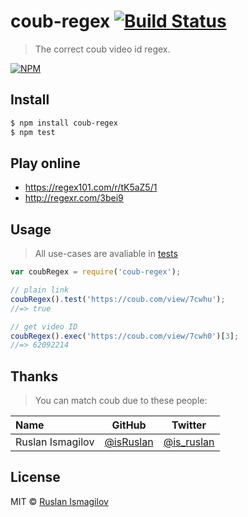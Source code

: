# coub-regex [![Build Status](https://travis-ci.org/isRuslan/coub-regex.svg?branch=master)](https://travis-ci.org/isRuslan/coub-regex)
> The correct coub video id regex.

[![NPM](https://nodei.co/npm/coub-regex.png?compact=true)](https://nodei.co/npm/coub-regex/)

## Install 

```sh
$ npm install coub-regex
$ npm test
```


## Play online
 - https://regex101.com/r/tK5aZ5/1
 - http://regexr.com/3bei9

## Usage
> All use-cases are avaliable in [tests](./test.js)

```js
var coubRegex = require('coub-regex');

// plain link
coubRegex().test('https://coub.com/view/7cwhu');
//=> true

// get video ID
coubRegex().exec('https://coub.com/view/7cwh0')[3];
//=> 62092214
```



## Thanks
> You can match coub due to these people:

<table>
<thead>
<tr><th align="left">Name</th><th>GitHub</th><th>Twitter</th></tr>
</thead>
<tbody>
<tr><td align="left">Ruslan Ismagilov</td><td><a href="https://github.com/isRuslan">@isRuslan</a></td><td><a href="http://twitter.com/is_ruslan">@is_ruslan</a></td></tr>
</tbody>
</table>

## License
MIT © [Ruslan Ismagilov](https://github.com/isRuslan)
